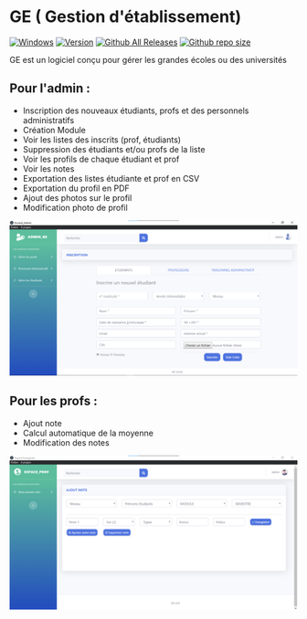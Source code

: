# GE ( Gestion d'établissement)

[![Windows](https://img.shields.io/badge/Windows-yes-red.svg)](#README)
[![Version](https://img.shields.io/badge/Version-2.1.1-teal)](https://github.com/jahjuno/GE/releases)
[![Github All Releases](https://img.shields.io/github/downloads/jahjuno/GE/total?style=plastic)](https://img.shields.io/github/downloads/jahjuno/GE/v2.1.1/ge_software_V2.1.1.exe)
[![Github repo size](https://img.shields.io/github/repo-size/jahjuno/GE)](#README)

GE est un logiciel conçu pour gérer les grandes écoles ou des universités

## Pour l'admin :
- Inscription des nouveaux étudiants, profs et des personnels administratifs
- Création Module
- Voir les listes des inscrits (prof, étudiants)
- Suppression des étudiants et/ou profs de la liste
- Voir les profils de chaque étudiant et prof 
- Voir les notes
- Exportation des listes étudiante et prof en CSV
- Exportation du profil en PDF
- Ajout des photos sur le profil
- Modification photo de profil

![Capture Espace Admin](/src/dist/img/admin.png "Admin Interface")


## Pour les profs :
- Ajout note
- Calcul automatique de la moyenne
- Modification des notes

![Capture Espace Enseignant](/src/dist/img/prof.png "Enseignant Interface")
